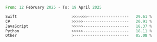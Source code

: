 <!--START_SECTION:Languages-->

```rust
From: 12 February 2025 - To: 19 April 2025

Swift                        >>>>>>>------------------   29.61 %
C#                           >>>>>--------------------   20.91 %
JavaScript                   >>>>>--------------------   18.37 %
Python                       >>>>>--------------------   18.11 %
Other                        >------------------------   05.08 %
```

<!--END_SECTION:Languages-->

